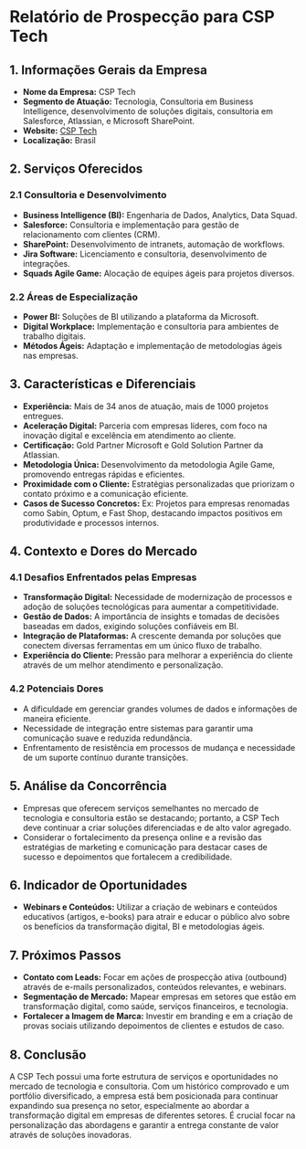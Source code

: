 # Relatório de Prospecção para CSP Tech

## 1. Informações Gerais da Empresa
- **Nome da Empresa:** CSP Tech
- **Segmento de Atuação:** Tecnologia, Consultoria em Business Intelligence, desenvolvimento de soluções digitais, consultoria em Salesforce, Atlassian, e Microsoft SharePoint.
- **Website:** [CSP Tech](https://www.csptech.com.br/)
- **Localização:** Brasil 

## 2. Serviços Oferecidos
### 2.1 Consultoria e Desenvolvimento
- **Business Intelligence (BI):** Engenharia de Dados, Analytics, Data Squad.
- **Salesforce:** Consultoria e implementação para gestão de relacionamento com clientes (CRM).
- **SharePoint:** Desenvolvimento de intranets, automação de workflows.
- **Jira Software:** Licenciamento e consultoria, desenvolvimento de integrações.
- **Squads Agile Game:** Alocação de equipes ágeis para projetos diversos.

### 2.2 Áreas de Especialização
- **Power BI:** Soluções de BI utilizando a plataforma da Microsoft.
- **Digital Workplace:** Implementação e consultoria para ambientes de trabalho digitais.
- **Métodos Ágeis:** Adaptação e implementação de metodologias ágeis nas empresas.

## 3. Características e Diferenciais
- **Experiência:** Mais de 34 anos de atuação, mais de 1000 projetos entregues.
- **Aceleração Digital:** Parceria com empresas líderes, com foco na inovação digital e excelência em atendimento ao cliente.
- **Certificação:** Gold Partner Microsoft e Gold Solution Partner da Atlassian.
- **Metodologia Única:** Desenvolvimento da metodologia Agile Game, promovendo entregas rápidas e eficientes.
- **Proximidade com o Cliente:** Estratégias personalizadas que priorizam o contato próximo e a comunicação eficiente.
- **Casos de Sucesso Concretos:** Ex: Projetos para empresas renomadas como Sabin, Optum, e Fast Shop, destacando impactos positivos em produtividade e processos internos.

## 4. Contexto e Dores do Mercado
### 4.1 Desafios Enfrentados pelas Empresas
- **Transformação Digital:** Necessidade de modernização de processos e adoção de soluções tecnológicas para aumentar a competitividade.
- **Gestão de Dados:** A importância de insights e tomadas de decisões baseadas em dados, exigindo soluções confiáveis em BI.
- **Integração de Plataformas:** A crescente demanda por soluções que conectem diversas ferramentas em um único fluxo de trabalho.
- **Experiência do Cliente:** Pressão para melhorar a experiência do cliente através de um melhor atendimento e personalização.

### 4.2 Potenciais Dores
- A dificuldade em gerenciar grandes volumes de dados e informações de maneira eficiente.
- Necessidade de integração entre sistemas para garantir uma comunicação suave e reduzida redundância.
- Enfrentamento de resistência em processos de mudança e necessidade de um suporte contínuo durante transições.

## 5. Análise da Concorrência
- Empresas que oferecem serviços semelhantes no mercado de tecnologia e consultoria estão se destacando; portanto, a CSP Tech deve continuar a criar soluções diferenciadas e de alto valor agregado.
- Considerar o fortalecimento da presença online e a revisão das estratégias de marketing e comunicação para destacar cases de sucesso e depoimentos que fortalecem a credibilidade.

## 6. Indicador de Oportunidades
- **Webinars e Conteúdos:** Utilizar a criação de webinars e conteúdos educativos (artigos, e-books) para atrair e educar o público alvo sobre os benefícios da transformação digital, BI e metodologias ágeis.

## 7. Próximos Passos
- **Contato com Leads:** Focar em ações de prospecção ativa (outbound) através de e-mails personalizados, conteúdos relevantes, e webinars.
- **Segmentação de Mercado:** Mapear empresas em setores que estão em transformação digital, como saúde, serviços financeiros, e tecnologia.
- **Fortalecer a Imagem de Marca:** Investir em branding e em a criação de provas sociais utilizando depoimentos de clientes e estudos de caso.

## 8. Conclusão
A CSP Tech possui uma forte estrutura de serviços e oportunidades no mercado de tecnologia e consultoria. Com um histórico comprovado e um portfólio diversificado, a empresa está bem posicionada para continuar expandindo sua presença no setor, especialmente ao abordar a transformação digital em empresas de diferentes setores. É crucial focar na personalização das abordagens e garantir a entrega constante de valor através de soluções inovadoras.